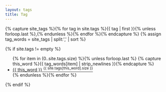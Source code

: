 ```yaml
---
layout: tags
title: Tag
---
```


{% capture site_tags %}{% for tag in site.tags %}{{ tag | first }}{% unless forloop.last %},{% endunless %}{% endfor %}{% endcapture %}
{% assign tag_words = site_tags | split:',' | sort %}


{% if site.tags != empty %}
  <ul class="tags">
  {% for item in (0..site.tags.size) %}{% unless forloop.last %}
    {% capture this_word %}{{ tag_words[item] | strip_newlines }}{% endcapture %}
      <li class="tags"><i class="fa fa-tag"></i> <a href="{{ '-ref' | prepend: this_word | replace: ' ','-' | prepend: 'tags/#' | prepend: site.baseurl }}">
        <span class="badge">{{ this_word }} <sup>{{ site.tags[this_word].size }}</sup></span>
      </a></li>
  {% endunless %}{% endfor %}
  </ul>
{% endif %}